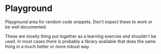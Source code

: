 # Playground
Playground area for random code snippets. Don't expect these to work or be well documented.

These are mostly thing put together as a learning exercise and shouldn't be used. In most cases there is probably a library available that does the same thing in a much better or more robust way.
